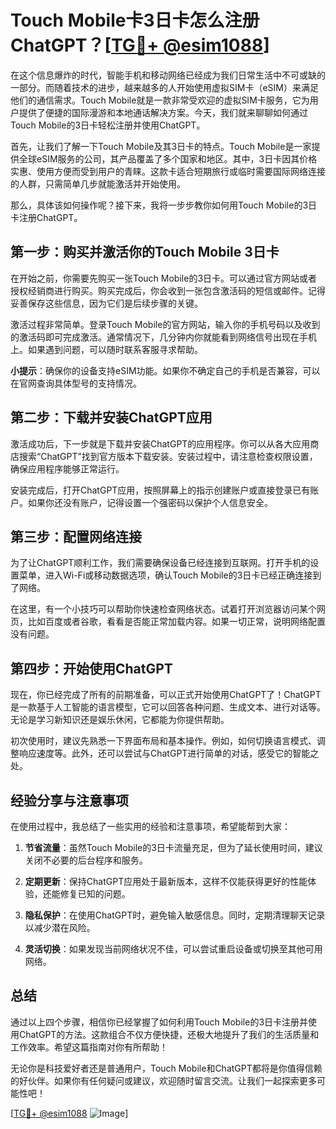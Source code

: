 # Touch Mobile卡3日卡怎么注册ChatGPT？[[TG💪+ @esim1088](https://t.me/s/esim1088)]

在这个信息爆炸的时代，智能手机和移动网络已经成为我们日常生活中不可或缺的一部分。而随着技术的进步，越来越多的人开始使用虚拟SIM卡（eSIM）来满足他们的通信需求。Touch Mobile就是一款非常受欢迎的虚拟SIM卡服务，它为用户提供了便捷的国际漫游和本地通话解决方案。今天，我们就来聊聊如何通过Touch Mobile的3日卡轻松注册并使用ChatGPT。

首先，让我们了解一下Touch Mobile及其3日卡的特点。Touch Mobile是一家提供全球eSIM服务的公司，其产品覆盖了多个国家和地区。其中，3日卡因其价格实惠、使用方便而受到用户的青睐。这款卡适合短期旅行或临时需要国际网络连接的人群，只需简单几步就能激活并开始使用。

那么，具体该如何操作呢？接下来，我将一步步教你如何用Touch Mobile的3日卡注册ChatGPT。

## 第一步：购买并激活你的Touch Mobile 3日卡

在开始之前，你需要先购买一张Touch Mobile的3日卡。可以通过官方网站或者授权经销商进行购买。购买完成后，你会收到一张包含激活码的短信或邮件。记得妥善保存这些信息，因为它们是后续步骤的关键。

激活过程非常简单。登录Touch Mobile的官方网站，输入你的手机号码以及收到的激活码即可完成激活。通常情况下，几分钟内你就能看到网络信号出现在手机上。如果遇到问题，可以随时联系客服寻求帮助。

**小提示**：确保你的设备支持eSIM功能。如果你不确定自己的手机是否兼容，可以在官网查询具体型号的支持情况。

## 第二步：下载并安装ChatGPT应用

激活成功后，下一步就是下载并安装ChatGPT的应用程序。你可以从各大应用商店搜索“ChatGPT”找到官方版本下载安装。安装过程中，请注意检查权限设置，确保应用程序能够正常运行。

安装完成后，打开ChatGPT应用，按照屏幕上的指示创建账户或直接登录已有账户。如果你还没有账户，记得设置一个强密码以保护个人信息安全。

## 第三步：配置网络连接

为了让ChatGPT顺利工作，我们需要确保设备已经连接到互联网。打开手机的设置菜单，进入Wi-Fi或移动数据选项，确认Touch Mobile的3日卡已经正确连接到了网络。

在这里，有一个小技巧可以帮助你快速检查网络状态。试着打开浏览器访问某个网页，比如百度或者谷歌，看看是否能正常加载内容。如果一切正常，说明网络配置没有问题。

## 第四步：开始使用ChatGPT

现在，你已经完成了所有的前期准备，可以正式开始使用ChatGPT了！ChatGPT是一款基于人工智能的语言模型，它可以回答各种问题、生成文本、进行对话等。无论是学习新知识还是娱乐休闲，它都能为你提供帮助。

初次使用时，建议先熟悉一下界面布局和基本操作。例如，如何切换语言模式、调整响应速度等。此外，还可以尝试与ChatGPT进行简单的对话，感受它的智能之处。

## 经验分享与注意事项

在使用过程中，我总结了一些实用的经验和注意事项，希望能帮到大家：

1. **节省流量**：虽然Touch Mobile的3日卡流量充足，但为了延长使用时间，建议关闭不必要的后台程序和服务。
   
2. **定期更新**：保持ChatGPT应用处于最新版本，这样不仅能获得更好的性能体验，还能修复已知的问题。

3. **隐私保护**：在使用ChatGPT时，避免输入敏感信息。同时，定期清理聊天记录以减少潜在风险。

4. **灵活切换**：如果发现当前网络状况不佳，可以尝试重启设备或切换至其他可用网络。

## 总结

通过以上四个步骤，相信你已经掌握了如何利用Touch Mobile的3日卡注册并使用ChatGPT的方法。这款组合不仅方便快捷，还极大地提升了我们的生活质量和工作效率。希望这篇指南对你有所帮助！

无论你是科技爱好者还是普通用户，Touch Mobile和ChatGPT都将是你值得信赖的好伙伴。如果你有任何疑问或建议，欢迎随时留言交流。让我们一起探索更多可能性吧！

[[TG💪+ @esim1088](https://t.me/s/esim1088) ![Image](https://i.postimg.cc/4NQfJmqS/Snipaste-2025-05-13-00-14-12.png)]